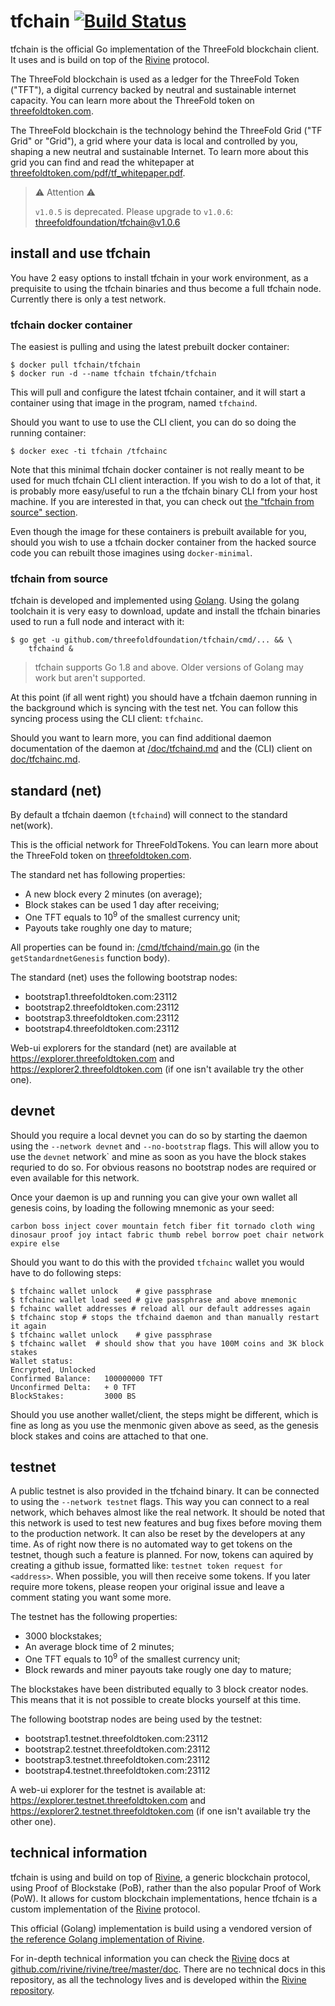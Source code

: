 # tfchain [![Build Status](https://travis-ci.org/threefoldfoundation/tfchain.svg?branch=master)](https://travis-ci.org/threefoldfoundation/tfchain)

tfchain is the official Go implementation of the ThreeFold blockchain client. It uses and is build on top of the [Rivine][rivine] protocol.

The ThreeFold blockchain is used as a ledger for the ThreeFold Token ("TFT"), a digital currency backed by neutral and sustainable internet capacity. You can learn more about the ThreeFold token on [threefoldtoken.com](https://threefoldtoken.com).

The ThreeFold blockchain is the technology behind the ThreeFold Grid ("TF Grid" or "Grid"), a grid where your data is local and controlled by you, shaping a new neutral and sustainable Internet. To learn more about this grid you can find and read the whitepaper at [threefoldtoken.com/pdf/tf_whitepaper.pdf](https://threefoldtoken.com/pdf/tf_whitepaper.pdf).

> ⚠ Attention ⚠
>
> `v1.0.5` is deprecated.
> Please upgrade to `v1.0.6`: [threefoldfoundation/tfchain@v1.0.6](https://github.com/threefoldfoundation/tfchain/releases/tag/v1.0.6)

[rivine]: http://github.com/rivine/rivine

## install and use tfchain

You have 2 easy options to install tfchain in your work environment, as a prequisite to using the tfchain binaries and thus become a full tfchain node. Currently there is only a test network.

### tfchain docker container

The easiest is pulling and using the latest prebuilt docker container:

```
$ docker pull tfchain/tfchain
$ docker run -d --name tfchain tfchain/tfchain
```

This will pull and configure the latest tfchain container, and it will start a container using that image in the program, named `tfchaind`.

Should you want to use to use the CLI client, you can do so doing the running container:

```
$ docker exec -ti tfchain /tfchainc 
```

Note that this minimal tfchain docker container is not really meant to be used for much tfchain CLI client interaction. If you wish to do a lot of that, it is probably more easy/useful to run a the tfchain binary CLI from your host machine. If you are interested in that, you can check out [the "tfchain from source" section](#tfchain-from-source).

Even though the image for these containers is prebuilt available for you, should you wish to use a tfchain docker container from the hacked source code you can rebuilt those imagines using `docker-minimal`.

### tfchain from source

tfchain is developed and implemented using [Golang](http://golang.org). Using the golang toolchain it is very easy to download, update and install the tfchain binaries used to run a full node and interact with it:

```
$ go get -u github.com/threefoldfoundation/tfchain/cmd/... && \
    tfchaind &
```

> tfchain supports Go 1.8 and above. Older versions of Golang may work but aren't supported.

At this point (if all went right) you should have a tfchain daemon running in the background which is syncing with the test net. You can follow this syncing process using the CLI client: `tfchainc`.

Should you want to learn more, you can find additional daemon documentation of the daemon at [/doc/tfchaind.md](/doc/tfchaind.md) and the (CLI) client on [doc/tfchainc.md](doc/tfchainc.md).

## standard (net)

By default a tfchain daemon (`tfchaind`) will connect to the standard net(work).

This is the official network for ThreeFoldTokens.
You can learn more about the ThreeFold token on [threefoldtoken.com](https://threefoldtoken.com).

The standard net has following properties:

+ A new block every 2 minutes (on average);
+ Block stakes can be used 1 day after receiving;
+ One TFT equals to 10<sup>9</sup> of the smallest currency unit;
+ Payouts take roughly one day to mature;

All properties can be found in: [/cmd/tfchaind/main.go](/cmd/tfchaind/main.go) (in the `getStandardnetGenesis` function body).

The standard (net) uses the following bootstrap nodes:

+ bootstrap1.threefoldtoken.com:23112
+ bootstrap2.threefoldtoken.com:23112
+ bootstrap3.threefoldtoken.com:23112
+ bootstrap4.threefoldtoken.com:23112

Web-ui explorers for the standard (net) are available at https://explorer.threefoldtoken.com and https://explorer2.threefoldtoken.com (if one isn't available try the other one).

## devnet

Should you require a local devnet you can do so by starting the daemon
using the `--network devnet` and `--no-bootstrap` flags.
This will allow you to use the `devnet` network` and mine as soon as you have the block stakes requried to do so.
For obvious reasons no bootstrap nodes are required or even available for this network.

Once your daemon is up and running you can give your own wallet all genesis coins,
by loading the following mnemonic as your seed:

```
carbon boss inject cover mountain fetch fiber fit tornado cloth wing dinosaur proof joy intact fabric thumb rebel borrow poet chair network expire else
```

Should you want to do this with the provided `tfchainc` wallet you would have to do following steps:

```
$ tfchainc wallet unlock    # give passphrase
$ tfchainc wallet load seed # give passphrase and above mnemonic
$ fchainc wallet addresses # reload all our default addresses again
$ tfchainc stop # stops the tfchaind daemon and than manually restart it again
$ tfchainc wallet unlock    # give passphrase
$ tfchainc wallet  # should show that you have 100M coins and 3K block stakes
Wallet status:
Encrypted, Unlocked
Confirmed Balance:   100000000 TFT
Unconfirmed Delta:   + 0 TFT
BlockStakes:         3000 BS
```

Should you use another wallet/client, the steps might be different,
which is fine as long as you use the menmonic given above as seed,
as the genesis block stakes and coins are attached to that one.

## testnet

A public testnet is also provided in the tfchaind binary. It can be connected to using the `--network testnet` flags.
This way you can connect to a real network, which behaves almost like the real network. It should be noted that this network
is used to test new features and bug fixes before moving them to the production network. It can also be reset by the developers
at any time. As of right now there is no automated way to get tokens on the testnet, though such a feature is planned. For now,
tokens can aquired by creating a github issue, formatted like: `testnet token request for <address>`. When possible, you will then
receive some tokens. If you later require more tokens, please reopen your original issue and leave a comment stating you want some more.

The testnet has the following properties:

+ 3000 blockstakes;
+ An average block time of 2 minutes;
+ One TFT equals to 10<sup>9</sup> of the smallest currency unit;
+ Block rewards and miner payouts take rougly one day to mature;

The blockstakes have been distributed equally to 3 block creator nodes. This means that it is not possible to create blocks yourself
at this time.

The following bootstrap nodes are being used by the testnet:

+ bootstrap1.testnet.threefoldtoken.com:23112
+ bootstrap2.testnet.threefoldtoken.com:23112
+ bootstrap3.testnet.threefoldtoken.com:23112
+ bootstrap4.testnet.threefoldtoken.com:23112

A web-ui explorer for the testnet is available at: https://explorer.testnet.threefoldtoken.com and https://explorer2.testnet.threefoldtoken.com (if one isn't available try the other one).

## technical information

tfchain is using and build on top of [Rivine][rivine], a generic blockchain protocol, using Proof of Blockstake (PoB), rather than the also popular Proof of Work (PoW). It allows for custom blockchain implementations, hence tfchain is a custom implementation of the [Rivine][rivine] protocol.

This official (Golang) implementation is build using a vendored version of [the reference Golang implementation of Rivine][rivine].

For in-depth technical information you can check the [Rivine][rivine] docs at [github.com/rivine/rivine/tree/master/doc](https://github.com/rivine/rivine/tree/master/doc). There are no technical docs in this repository, as all the technology lives and is developed within the [Rivine repository][rivine].

